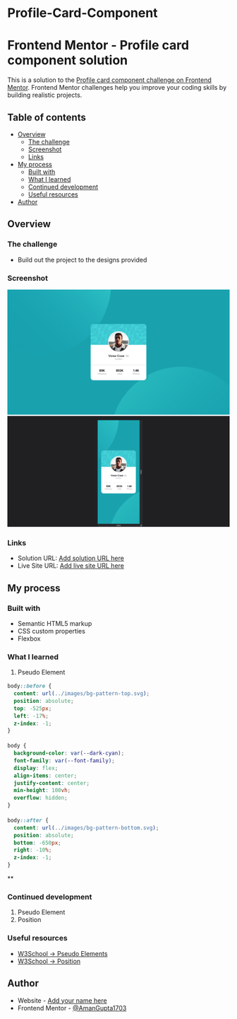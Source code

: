 # Profile-Card-Component

# Frontend Mentor - Profile card component solution

This is a solution to the [Profile card component challenge on Frontend Mentor](https://www.frontendmentor.io/challenges/profile-card-component-cfArpWshJ). Frontend Mentor challenges help you improve your coding skills by building realistic projects. 

## Table of contents

- [Overview](#overview)
  - [The challenge](#the-challenge)
  - [Screenshot](#screenshot)
  - [Links](#links)
- [My process](#my-process)
  - [Built with](#built-with)
  - [What I learned](#what-i-learned)
  - [Continued development](#continued-development)
  - [Useful resources](#useful-resources)
- [Author](#author)

## Overview

### The challenge

- Build out the project to the designs provided

### Screenshot

![](./Output/desktop-preview.png)
![](./Output/mobile-preview.png)

### Links

- Solution URL: [Add solution URL here](https://your-solution-url.com)
- Live Site URL: [Add live site URL here](https://your-live-site-url.com)

## My process

### Built with

- Semantic HTML5 markup
- CSS custom properties
- Flexbox

### What I learned
1) Pseudo Element

```css
body::before {
  content: url(../images/bg-pattern-top.svg);
  position: absolute;
  top: -525px;
  left: -17%;
  z-index: -1;
}

body {
  background-color: var(--dark-cyan);
  font-family: var(--font-family);
  display: flex;
  align-items: center;
  justify-content: center;
  min-height: 100vh;
  overflow: hidden;
}

body::after {
  content: url(../images/bg-pattern-bottom.svg);
  position: absolute;
  bottom: -650px;
  right: -10%;
  z-index: -1;
}
```
**

### Continued development

1) Pseudo Element
2) Position

### Useful resources

- [W3School -> Pseudo Elements](https://www.w3schools.com/css/css_pseudo_elements.asp)
- [W3School -> Position](https://www.w3schools.com/css/css_positioning.asp)

## Author

- Website - [Add your name here](https://www.your-site.com)
- Frontend Mentor - [@AmanGupta1703](https://www.frontendmentor.io/profile/AmanGupta1703)
